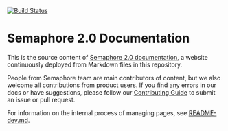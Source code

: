 [![Build Status](https://semaphore.semaphoreci.com/badges/docs.svg)](https://semaphore.semaphoreci.com/projects/docs)

# Semaphore 2.0 Documentation

This is the source content of [Semaphore 2.0 documentation][docs-website], a
website continuously deployed from Markdown files in this repository.

People from Semaphore team are main contributors of content, but we also welcome
all contributions from product users.  If you find any errors in our docs or
have suggestions, please follow our [Contributing Guide](CONTRIBUTING.md) to
submit an issue or pull request.

For information on the internal process of managing pages, see
[README-dev.md](README-dev.md).

[docs-website]: https://docs.semaphoreci.com
